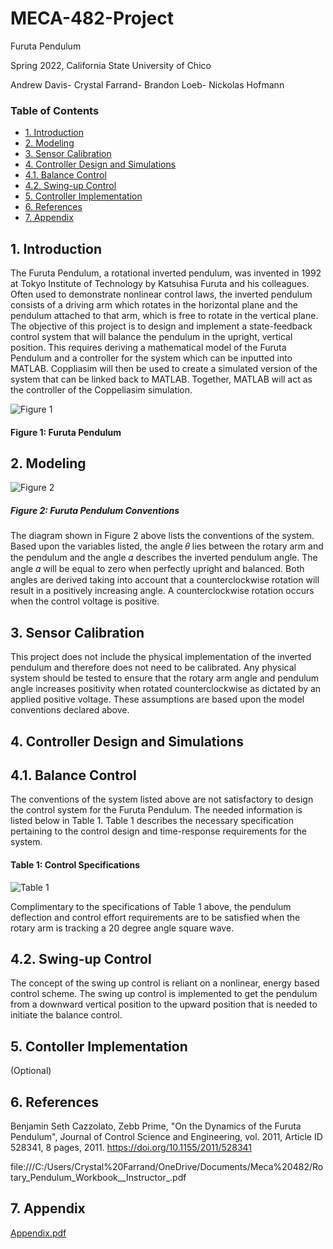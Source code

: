 # MECA-482-Project
Furuta Pendulum 

Spring 2022, California State University of Chico

Andrew Davis- Crystal Farrand- Brandon Loeb- Nickolas Hofmann

### Table of Contents
- [1. Introduction](#1-Introduction)
- [2. Modeling](#2-Modeling)
- [3. Sensor Calibration](#3-Sensor_Calibration)
- [4. Controller Design and Simulations](#4-Controller_Design_and_Simulations)
- [4.1. Balance Control](#4.1-Balance_Control)
- [4.2. Swing-up Control](#4.2-Swing-up_Control)
- [5. Controller Implementation](#5-Controller_Implementation)
- [6. References](#6-References)
- [7. Appendix](#7-Appendix)

## 1. Introduction
The Furuta Pendulum, a rotational inverted pendulum, was invented in 1992 at Tokyo Institute of Technology by Katsuhisa Furuta and his colleagues. Often used to demonstrate nonlinear control laws, the inverted pendulum consists of a driving arm which rotates in the horizontal plane and the pendulum attached to that arm, which is free to rotate in the vertical plane. The objective of this project is to design and implement a state-feedback control system that will balance the pendulum in the upright, vertical position. This requires deriving a mathematical model of the Furuta Pendulum and a controller for the system which can be inputted into MATLAB. Coppliasim will then be used to create a simulated version of the system that can be linked back to MATLAB. Together, MATLAB will act as the controller of the Coppeliasim simulation. 

![Figure 1](https://user-images.githubusercontent.com/104535058/168446020-45609705-000b-463b-89ad-1030e034c548.PNG)

#### Figure 1: Furuta Pendulum

## 2. Modeling
![Figure 2](https://user-images.githubusercontent.com/104535058/168445992-2a1bd987-6306-4cb4-b53e-5913ebe65b74.PNG)
##### Figure 2: Furuta Pendulum Conventions
The diagram shown in Figure 2 above lists the conventions of the system. Based upon the variables listed, the angle 𝜃 lies between the rotary arm and the pendulum and the angle 𝛼 describes the inverted pendulum angle. The angle 𝛼 will be equal to zero when perfectly upright and balanced. Both angles are derived taking into account that a counterclockwise rotation will result in a positively increasing angle. A counterclockwise rotation occurs when the control voltage is positive. 

## 3. Sensor Calibration 
This project does not include the physical implementation of the inverted pendulum and therefore does not need to be calibrated. Any physical system should be tested to ensure that the rotary arm angle and pendulum angle increases positivity when rotated counterclockwise as dictated by an applied positive voltage. These assumptions are based upon the model conventions declared above.

## 4. Controller Design and Simulations 
## 4.1. Balance Control
The conventions of the system listed above are not satisfactory to design the control system for the Furuta Pendulum. The needed information is listed below in Table 1. Table 1 describes the necessary specification pertaining to the control design and time-response requirements for the system. 
#### Table 1: Control Specifications

![Table 1](https://user-images.githubusercontent.com/104535058/168490437-d3af9fa8-7d05-424f-adea-0d6a8ef4ab33.png)

Complimentary to the specifications of Table 1 above, the pendulum deflection and control effort requirements are to be satisfied when the rotary arm is tracking a 20 degree angle square wave.

## 4.2. Swing-up Control
The concept of the swing up control is reliant on a nonlinear, energy based control scheme. The swing up control is implemented to get the pendulum from a downward vertical position to the upward position that is needed to initiate the balance control. 

## 5. Contoller Implementation
(Optional)

## 6. References 
Benjamin Seth Cazzolato, Zebb Prime, "On the Dynamics of the Furuta Pendulum", Journal of Control Science and Engineering, vol. 2011, Article ID 528341, 8 pages, 2011. https://doi.org/10.1155/2011/528341

file:///C:/Users/Crystal%20Farrand/OneDrive/Documents/Meca%20482/Rotary_Pendulum_Workbook__Instructor_.pdf

## 7. Appendix
[Appendix.pdf](https://github.com/Cnfarrand/Spring-Meca-482-Project/files/8693757/Appendix.pdf)
